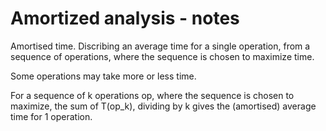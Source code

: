 # Amortized analysis - notes

Amortised time.
Discribing an average time for a single operation,
from a sequence of operations,
where the sequence is chosen to maximize time.

Some operations may take more or less time.

For a sequence of k operations op,
where the sequence is chosen to maximize,
the sum of T(op_k),
dividing by k gives the (amortised) average time for 1 operation.